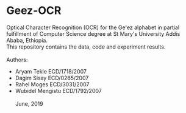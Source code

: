 # Geez-OCR

Optical Character Recognition (OCR) for the Ge'ez alphabet in partial fulfillment of
Computer Science degree at St Mary's University Addis Ababa, Ethiopia.<br>
This repository contains the data, code and experiment results.<br>
<br>
Authors:<br>
* Aryam Tekle ECD/1718/2007
* Dagim Sisay ECD/0265/2007
* Rahel Moges ECD/3031/2007
* Wubidel Mengistu ECD/1792/2007
<br><br>
June, 2019
